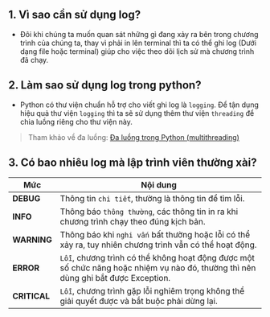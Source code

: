 ## 1. Vì sao cần sử dụng log?
* Đôi khi chúng ta muốn quan sát những gì đang xảy ra bên trong chương trình của chúng ta, thay vì
phải in lên terminal thì ta có thể ghi log (Dưới dạng file hoặc terminal) giúp cho việc theo dõi lịch
sử mà chương trình đã chạy. 

## 2. Làm sao sử dụng log trong python?
* Python có thư viện chuẩn hỗ trợ cho viết ghi log là `logging`. Để tận dụng hiệu quả thư viện
`logging` thì ta sẽ sử dụng thêm thư viện `threading` để chia luồng riêng cho thư viện này.
  
> Tham khảo về đa luồng: [Đa luồng trong Python (multithreading)](https://viblo.asia/p/da-luong-trong-python-multithreading-WAyK8MO6ZxX)

## 3. Có bao nhiêu log mà lập trình viên thường xài?
| Mức            | Nội dung |
| -----------    | ----------- |
| **DEBUG**      | Thông tin `chi tiết`, thường là thông tin để tìm lỗi.|
| **INFO**       | Thông báo `thông thường`, các thông tin in ra khi chương trình chạy theo đúng kịch bản.|
| **WARNING**    | Thông báo khi `nghi vấn` bất thường hoặc lỗi có thể xảy ra, tuy nhiên chương trình vẫn có thể hoạt động.|
| **ERROR**      | `Lỗi`, chương trình có thể không hoạt động được một số chức năng hoặc nhiệm vụ nào đó, thường thì nên dùng ghi bắt được Exception.|
| **CRITICAL**   | `Lỗi`, chương trình gặp lỗi nghiêm trọng không thể giải quyết được và bắt buộc phải dừng lại.|

